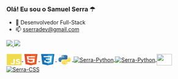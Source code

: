 ### Olá! Eu sou o Samuel Serra ☂   

- 🌱 Desenvolvedor Full-Stack
- 📫 sserradev@gmail.com

<div align="left">
  <a href="https://github.com/sserra16">
   <img height="180em" src="https://github-readme-stats.vercel.app/api?username=sserra16&show_icons=false&theme=github_dark&include_all_commits=true&count_private=true"/>
  <img height="180em" src="https://github-readme-stats.vercel.app/api/top-langs/?username=sserra16&layout=compact&langs_count=7&theme=github_dark"/>
</div>
<div style="display: inline_block"><br>
  <img align="center" alt="Serra-Js" height="30" width="40" src="https://raw.githubusercontent.com/devicons/devicon/master/icons/javascript/javascript-plain.svg">
  <img align="center" alt="Serra-HTML" height="30" width="40" src="https://raw.githubusercontent.com/devicons/devicon/master/icons/html5/html5-original.svg">
  <img align="center" alt="Serra-CSS" height="30" width="40" src="https://raw.githubusercontent.com/devicons/devicon/master/icons/css3/css3-original.svg">
  <img align="center" alt="Serra-Python" height="30" width="40" src="https://raw.githubusercontent.com/devicons/devicon/master/icons/python/python-original.svg">
  <img align="center" alt="Serra-Python" height="30" width="40" src="https://cdn.jsdelivr.net/gh/devicons/devicon/icons/nodejs/nodejs-original.svg">
  <img align="center" alt="Serra-Python" height="30" width="40" src="https://cdn.jsdelivr.net/gh/devicons/devicon/icons/elixir/elixir-original.svg">
  <img align="center" height="30" width="40" src="https://cdn.jsdelivr.net/gh/devicons/devicon/icons/csharp/csharp-original.svg" />
  <img align="center" alt="Serra-CSS" height="30" width="40" src="[https://raw.githubusercontent.com/devicons/devicon/master/icons/css3/css3-original.svg](https://cdn.jsdelivr.net/gh/devicons/devicon@v2.15.1/devicon.min.css)">
</div>
